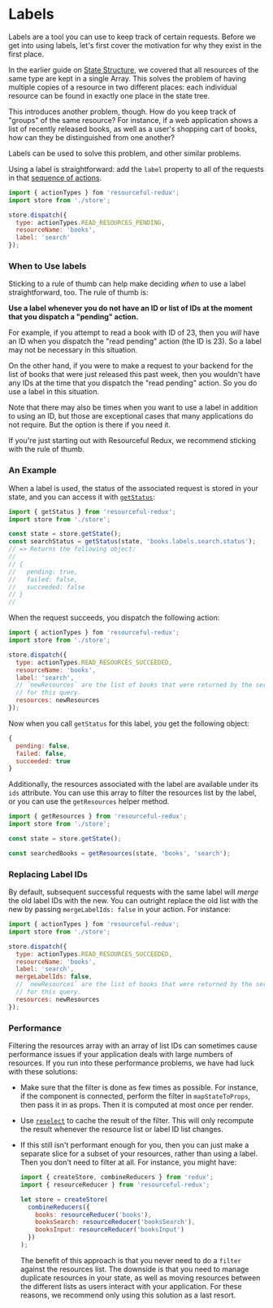 # Labels

Labels are a tool you can use to keep track of certain requests. Before we
get into using labels, let's first cover the motivation for why they exist
in the first place.

In the earlier guide on [State Structure](/docs/guides/state-structure.md), we
covered that all resources of the same type are kept in a single Array. This
solves the problem of having multiple copies of a resource in two different
places: each individual resource can be found in exactly one place in the state
tree.

This introduces another problem, though. How do you keep track of "groups" of
the same resource? For instance, if a web application shows a list of recently
released books, as well as a user's shopping cart of books, how can they be
distinguished from one another?

Labels can be used to solve this problem, and other similar problems.

Using a label is straightforward: add the `label` property to all of the
requests in that [sequence of actions](./crud-actions.md).

```js
import { actionTypes } fom 'resourceful-redux';
import store from './store';

store.dispatch({
  type: actionTypes.READ_RESOURCES_PENDING,
  resourceName: 'books',
  label: 'search'
});
```

### When to Use labels

Sticking to a rule of thumb can help make deciding _when_ to use a label
straightforward, too. The rule of thumb is:

**Use a label whenever you do not have an ID or list of IDs at the moment
that you dispatch a "pending" action.**

For example, if you attempt to read a book with ID of 23, then you _will_ have
an ID when you dispatch the "read pending" action (the ID is 23). So a
label may not be necessary in this situation.

On the other hand, if you were to make a request to your backend for the list
of books that were just released this past week, then you wouldn't have any IDs
at the time that you dispatch the "read pending" action. So you do use a label
in this situation.

Note that there may also be times when you want to use a label in addition to
using an ID, but those are exceptional cases that many applications do not
require. But the option is there if you need it.

If you're just starting out with Resourceful Redux, we recommend sticking with
the rule of thumb.

### An Example

When a label is used, the status of the associated request is stored in your
state, and you can access it with
[`getStatus`](/docs/api-reference/get-status.md):

```js
import { getStatus } from 'resourceful-redux';
import store from './store';

const state = store.getState();
const searchStatus = getStatus(state, 'books.labels.search.status');
// => Returns the following object:
//
// {
//   pending: true,
//   failed: false,
//   succeeded: false
// }
//
```

When the request succeeds, you dispatch the following action:

```js
import { actionTypes } fom 'resourceful-redux';
import store from './store';

store.dispatch({
  type: actionTypes.READ_RESOURCES_SUCCEEDED,
  resourceName: 'books',
  label: 'search',
  // `newResources` are the list of books that were returned by the server
  // for this query.
  resources: newResources
});
```

Now when you call `getStatus` for this label, you get the following object:

```js
{
  pending: false,
  failed: false,
  succeeded: true
}
```

Additionally, the resources associated with the label are available under its
`ids` attribute. You can use this array to filter the resources list by the
label, or you can use the `getResources` helper method.

```js
import { getResources } from 'resourceful-redux';
import store from './store';

const state = store.getState();

const searchedBooks = getResources(state, 'books', 'search');
```

### Replacing Label IDs

By default, subsequent successful requests with the same label will _merge_
the old label IDs with the new. You can outright replace the old list with the
new by passing `mergeLabelIds: false` in your action. For instance:

```js
import { actionTypes } fom 'resourceful-redux';
import store from './store';

store.dispatch({
  type: actionTypes.READ_RESOURCES_SUCCEEDED,
  resourceName: 'books',
  label: 'search',
  mergeLabelIds: false,
  // `newResources` are the list of books that were returned by the server
  // for this query.
  resources: newResources
});
```

### Performance

Filtering the resources array with an array of list IDs can sometimes cause
performance issues if your application deals with large numbers of resources. If
you run into these performance problems, we have had luck with these solutions:

- Make sure that the filter is done as few times as possible. For instance,
  if the component is connected, perform the filter in `mapStateToProps`, then
  pass it in as props. Then it is computed at most once per render.

- Use [`reselect`](https://github.com/reactjs/reselect) to cache the result
  of the filter. This will only recompute the result whenever the resource list
  or label ID list changes.

- If this still isn't performant enough for you, then you can just make a
  separate slice for a subset of your resources, rather than using a label. Then
  you don't need to filter at all. For instance, you might have:

  ```js
  import { createStore, combineReducers } from 'redux';
  import { resourceReducer } from 'resourceful-redux';

  let store = createStore(
    combineReducers({
      books: resourceReducer('books'),
      booksSearch: resourceReducer('booksSearch'),
      booksInput: resourceReducer('booksInput')
    })
  );
  ```

  The benefit of this approach is that you never need to do a `filter` against
  the resources list. The downside is that you need to manage duplicate
  resources in your state, as well as moving resources between the different
  lists as users interact with your application. For these reasons, we recommend
  only using this solution as a last resort.
